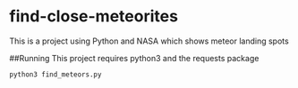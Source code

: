 # find-close-meteorites
This is a project using Python and NASA which shows meteor landing spots

##Running
This project requires python3 and the requests package

`python3 find_meteors.py`
